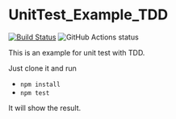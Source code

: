 # UnitTest_Example_TDD

[![Build Status](https://cloud.drone.io/api/badges/jtr860830/UnitTest_Example_TDD/status.svg)](https://cloud.drone.io/jtr860830/UnitTest_Example_TDD) ![GitHub Actions status](https://github.com/jtr860830/UnitTest_Example_BDD/workflows/Node%20CI/badge.svg)

This is an example for unit test with TDD.

Just clone it and run

- `npm install`
- `npm test`

It will show the result.

